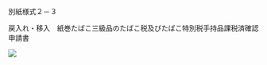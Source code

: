 別紙様式２－３

戻入れ・移入　紙巻たばこ三級品のたばこ税及びたばこ特別税手持品課税済確認申請書

![](https://www.nta.go.jp/tmp/30e2a3e9-470c-4bfb-ac48-a3263ab41083/images/fc99b919414de88b00d6c0c910b2421929e8fe1766228512075605bf59f6f77c.jpg)